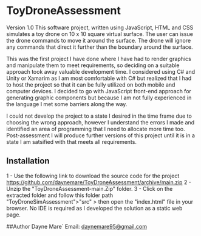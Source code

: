 # ToyDroneAssessment
Version 1.0
This software project, written using JavaScript, HTML and CSS simulates a toy drone on 10 x 10 square virtual surface. 
The user can issue the drone commands to move it around the surface. The drone will ignore any commands that direct it further than the boundary around the surface. 

This was the first project I have done where I have had to render graphics and manipulate them to meet requirements, 
so deciding on a suitable approach took away valuable development time. I considered using C# and Unity or Xamarim as I am most comfortable with C# but 
realized that I had to host the project so that it can be fully utilized on both mobile and computer devices. I decided to go with JavaScript front-end approach for generating 
graphic components but because I am not fully experienced in the language I met some barriers along the way.

I could not develop the project to a state I desired in the time frame due to choosing the wrong approach, 
however I understand the errors I made and identified an area of programming that
I need to allocate more time too. Post-assessment I will produce further versions of this project until it is in a state I am satsified with that meets all requirements. 

## Installation

1 - Use the following link to download the source code for the project https://github.com/daynemare/ToyDroneAssessment/archive/main.zip
2 - Unzip the "ToyDroneAssessment-main.Zip" folder.
3 - Click on the extracted folder and follow this folder path "ToyDroneSimAssessment">"src" > then open the "index.html" file in your browser. No IDE is required as I developed       the solution as a static web page. 

##Author 
Dayne Mare`
Email: daynemare95@gmail.com
